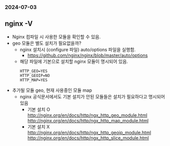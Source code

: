 ### 2024-07-03

## nginx -V
- Nginx 컴파일 시 사용한 모듈을 확인할 수 있음. 
- geo 모듈은 별도 설치가 필요없을까? 
  - nginx 설치시 (configure 파일) auto/options 파일을 실행함.
    - https://github.com/nginx/nginx/blob/master/auto/options
  - 해당 파일에 기본으로 설치할 nginx 모듈이 명시되어 있음.
    ```
    HTTP_GEO=YES
    HTTP_GEOIP=NO
    HTTP_MAP=YES
    ```
- 추가될 모듈 geo, 현재 사용중인 모듈 map
  - nginx 공식문서에서도 기본 설치가 안된 모듈들은 설치가 필요하다고 명시되어 있음
    - 기본 설치 O
    http://nginx.org/en/docs/http/ngx_http_geo_module.html
    http://nginx.org/en/docs/http/ngx_http_map_module.html
    - 기본 설치 X
    http://nginx.org/en/docs/http/ngx_http_geoip_module.html
    http://nginx.org/en/docs/http/ngx_http_slice_module.html
